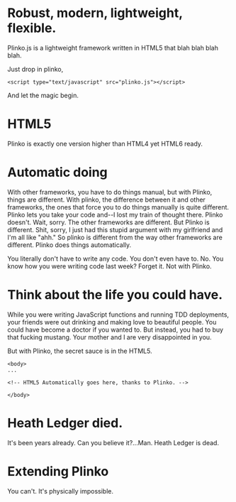 Robust, modern, lightweight, flexible.
======================================

Plinko.js is a lightweight framework written in HTML5 that blah blah blah blah.

Just drop in plinko,

``<script type="text/javascript" src="plinko.js"></script>``

And let the magic begin.

HTML5
=====

Plinko is exactly one version higher than HTML4 yet HTML6 ready.

Automatic doing
===============

With other frameworks, you have to do things manual, but with Plinko, things are different. With plinko, the difference between it and other frameworks, the ones that force you to do things manually is quite different. Plinko lets you take your code and--I lost my train of thought there. Plinko doesn't. Wait, sorry. The other frameworks are different. But Plinko is different. Shit, sorry, I just had this stupid argument with my girlfriend and I'm all like "ahh." So plinko is different from the way other frameworks are different. Plinko does things automatically.

You literally don't have to write any code. You don't even have to. No. You know how you were writing code last week? Forget it. Not with Plinko.

Think about the life you could have.
====================================

While you were writing JavaScript functions and running TDD deployments, your friends were out drinking and making love to beautiful people. You could have become a doctor if you wanted to. But instead, you had to buy that fucking mustang. Your mother and I are very disappointed in you.

But with Plinko, the secret sauce is in the HTML5.

    <body>
    ...

    <!-- HTML5 Automatically goes here, thanks to Plinko. -->

    </body>

Heath Ledger died.
==================

It's been years already. Can you believe it?...Man. Heath Ledger is dead.

Extending Plinko
================

You can't. It's physically impossible.
